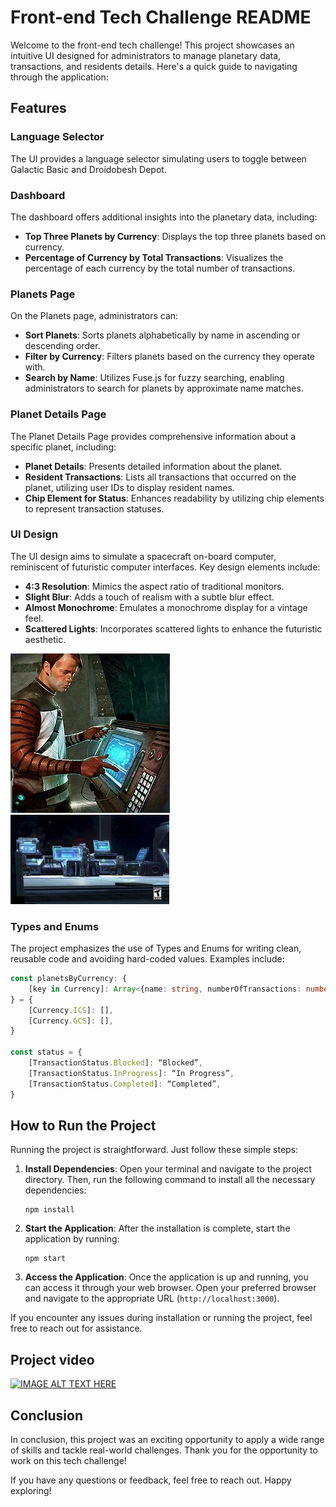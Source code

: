 # Front-end Tech Challenge README

Welcome to the front-end tech challenge! This project showcases an intuitive UI designed for administrators to manage planetary data, transactions, and residents details. Here's a quick guide to navigating through the application:

## Features

### Language Selector

The UI provides a language selector simulating users to toggle between Galactic Basic and Droidobesh Depot.

### Dashboard

The dashboard offers additional insights into the planetary data, including:

- **Top Three Planets by Currency**: Displays the top three planets based on currency.
- **Percentage of Currency by Total Transactions**: Visualizes the percentage of each currency by the total number of transactions.

### Planets Page

On the Planets page, administrators can:

- **Sort Planets**: Sorts planets alphabetically by name in ascending or descending order.
- **Filter by Currency**: Filters planets based on the currency they operate with.
- **Search by Name**: Utilizes Fuse.js for fuzzy searching, enabling administrators to search for planets by approximate name matches.

### Planet Details Page

The Planet Details Page provides comprehensive information about a specific planet, including:

- **Planet Details**: Presents detailed information about the planet.
- **Resident Transactions**: Lists all transactions that occurred on the planet, utilizing user IDs to display resident names.
- **Chip Element for Status**: Enhances readability by utilizing chip elements to represent transaction statuses.

### UI Design

The UI design aims to simulate a spacecraft on-board computer, reminiscent of futuristic computer interfaces. Key design elements include:

- **4:3 Resolution**: Mimics the aspect ratio of traditional monitors.
- **Slight Blur**: Adds a touch of realism with a subtle blur effect.
- **Almost Monochrome**: Emulates a monochrome display for a vintage feel.
- **Scattered Lights**: Incorporates scattered lights to enhance the futuristic aesthetic.

![computer with a blue screen](computer-reference-1.jpg)
![spacecraft on-board computer](computer-reference-2.jpg)

### Types and Enums

The project emphasizes the use of Types and Enums for writing clean, reusable code and avoiding hard-coded values. Examples include:

```typescript
const planetsByCurrency: {
    [key in Currency]: Array<{name: string, numberOfTransactions: number, id: string}>
} = {
    [Currency.ICS]: [],
    [Currency.GCS]: [],
}

const status = {
    [TransactionStatus.Blocked]: “Blocked”,
    [TransactionStatus.InProgress]: “In Progress”,
    [TransactionStatus.Completed]: “Completed”,
}
```

## How to Run the Project

Running the project is straightforward. Just follow these simple steps:

1. **Install Dependencies**: Open your terminal and navigate to the project directory. Then, run the following command to install all the necessary dependencies:

    ```
    npm install
    ```

2. **Start the Application**: After the installation is complete, start the application by running:

    ```
    npm start
    ```

3. **Access the Application**: Once the application is up and running, you can access it through your web browser. Open your preferred browser and navigate to the appropriate URL (`http://localhost:3000`).

If you encounter any issues during installation or running the project, feel free to reach out for assistance.

## Project video

[![IMAGE ALT TEXT HERE](https://img.youtube.com/vi/0EfN4T3PQf4/0.jpg)](https://www.youtube.com/embed/0EfN4T3PQf4)

## Conclusion

In conclusion, this project was an exciting opportunity to apply a wide range of skills and tackle real-world challenges. Thank you for the opportunity to work on this tech challenge!

If you have any questions or feedback, feel free to reach out. Happy exploring!
